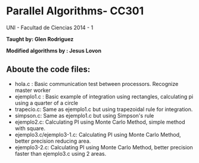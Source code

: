 **Parallel Algorithms- CC301**
============================

UNI - Facultad de Ciencias
2014 - 1 


**Taught by: Glen Rodriguez**

**Modified algorithms by : Jesus Lovon**


Aboute the code files:
-----------------------

- hola.c : Basic communication test between processors. Recognize master worker
- ejemplo1.c : Basic example of integration using rectangles, calculating pi using a quarter of a circle
- trapecio.c: Same as ejemplo1.c but using trapezoidal rule for integration.
- simpson.c: Same as ejemplo1.c but using Simpson's rule
- ejemplo2.c: Calculating PI using Monte Carlo Method, simple method with square.
- ejemplo3.c/ejemplo3-1.c: Calculating PI using Monte Carlo Method, better precision reducing area.
- ejemplo3-2.c: Calculating PI using Monte Carlo Method, better precision faster than ejemplo3.c using 2 areas.
